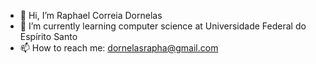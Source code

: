 - 👋 Hi, I’m Raphael Correia Dornelas
- 🌱 I’m currently learning computer science at Universidade Federal do Espírito Santo
- 📫 How to reach me: dornelasrapha@gmail.com
